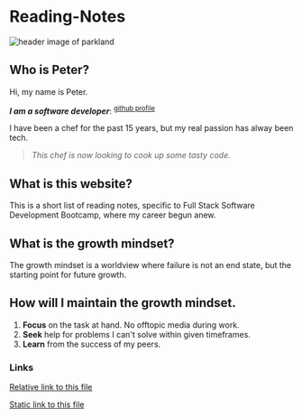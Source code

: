 
# Reading-Notes
![header image of parkland](https://media.discordapp.net/attachments/914902361246416966/915747141023068180/unknown.png)


## Who is Peter?
Hi, my name is Peter. 

***I am a software developer***: <SUP>[github profile](https://github.com/AddPCB)</SUP>

I have been a chef for the past 15 years, but my real passion has alway been tech.

> *This chef is now looking to cook up some tasty code.*

## What is this website?
This is a short list of reading notes, specific to Full Stack Software Development Bootcamp, where my career begun anew.

## What is the growth mindset?
The growth mindset is a worldview where failure is not an end state, but the starting point for future growth.

## How will I maintain the growth mindset.

1. **Focus** on the task at hand. No offtopic media during work.
2. **Seek** help for problems I can't solve within given timeframes.
3. **Learn** from the success of my peers.

### Links
[Relative link to this file](README.md)

[Static link to this file](https://addpcb.github.io/reading-notes/README.md)
